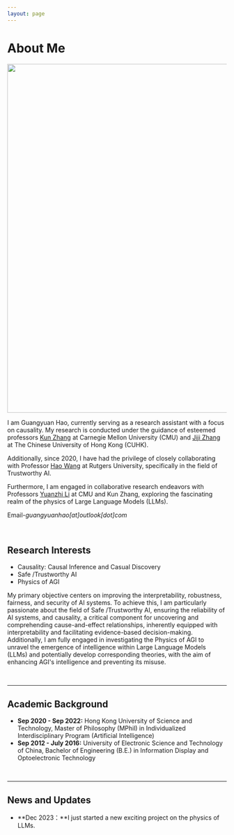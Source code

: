 ```yaml
---
layout: page
---
```


# About Me

<img src="https://guangyuanhao.github.io/guangyuan1.jpg" class="floatpic" width="1200" height="800">

I am Guangyuan Hao, currently serving as a research assistant with a focus on causality. My research is conducted under the guidance of esteemed professors [Kun Zhang](https://www.andrew.cmu.edu/user/kunz1/) at Carnegie Mellon University (CMU) and [Jiji Zhang](https://arts.cuhk.edu.hk/web/index.php/professor-zhang-jiji) at The Chinese University of Hong Kong (CUHK).

Additionally, since 2020, I have had the privilege of closely collaborating with Professor [Hao Wang](http://www.wanghao.in/) at Rutgers University, specifically in the field of Trustworthy AI.

Furthermore, I am engaged in collaborative research endeavors with Professors [Yuanzhi Li](https://scholar.google.com/citations?user=aHtfItQAAAAJ&hl=en) at CMU and Kun Zhang, exploring the fascinating realm of the physics of Large Language Models (LLMs).

Email-*guangyuanhao[at]outlook[dot]com*

<br>

## Research Interests

- Causality: Causal Inference and Casual Discovery
- Safe /Trustworthy AI
- Physics of AGI

My primary objective centers on improving the interpretability, robustness, fairness, and security of AI systems. To achieve this, I am particularly passionate about the field of Safe /Trustworthy AI, ensuring the reliability of AI systems, and causality, a critical component for uncovering and comprehending cause-and-effect relationships, inherently equipped with interpretability and facilitating evidence-based decision-making. Additionally, I am fully engaged in investigating the Physics of AGI to unravel the emergence of intelligence within Large Language Models (LLMs) and potentially develop corresponding theories, with the aim of enhancing AGI's intelligence and preventing its misuse.

<br>

---
## Academic Background
<!-- **<font color='red'>[Highlight]</font> I am looking for PhD to start in 2025 Fall. Contact me if you have any leads!** -->

- **Sep 2020 - Sep 2022:** Hong Kong University of Science and Technology, Master of Philosophy (MPhil) in Individualized Interdisciplinary Program (Artificial Intelligence)
- **Sep 2012 - July 2016:** University of Electronic Science and Technology of China, Bachelor of Engineering (B.E.) in Information Display and Optoelectronic Technology

<br>

---

## News and Updates

- **Dec 2023：**I just started a new exciting project on the physics of LLMs.

<br>

